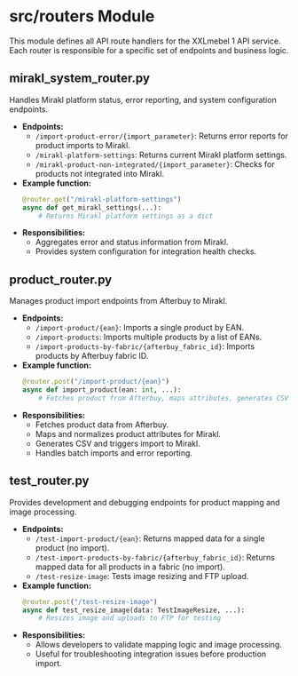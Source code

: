 # src/routers Module

This module defines all API route handlers for the XXLmebel 1 API service. Each router is responsible for a specific set of endpoints and business logic.

## mirakl_system_router.py
Handles Mirakl platform status, error reporting, and system configuration endpoints.
- **Endpoints:**
  - `/import-product-error/{import_parameter}`: Returns error reports for product imports to Mirakl.
  - `/mirakl-platform-settings`: Returns current Mirakl platform settings.
  - `/mirakl-product-non-integrated/{import_parameter}`: Checks for products not integrated into Mirakl.
- **Example function:**
  ```python
  @router.get("/mirakl-platform-settings")
  async def get_mirakl_settings(...):
      # Returns Mirakl platform settings as a dict
  ```
- **Responsibilities:**
  - Aggregates error and status information from Mirakl.
  - Provides system configuration for integration health checks.

## product_router.py
Manages product import endpoints from Afterbuy to Mirakl.
- **Endpoints:**
  - `/import-product/{ean}`: Imports a single product by EAN.
  - `/import-products`: Imports multiple products by a list of EANs.
  - `/import-products-by-fabric/{afterbuy_fabric_id}`: Imports products by Afterbuy fabric ID.
- **Example function:**
  ```python
  @router.post("/import-product/{ean}")
  async def import_product(ean: int, ...):
      # Fetches product from Afterbuy, maps attributes, generates CSV, imports to Mirakl
  ```
- **Responsibilities:**
  - Fetches product data from Afterbuy.
  - Maps and normalizes product attributes for Mirakl.
  - Generates CSV and triggers import to Mirakl.
  - Handles batch imports and error reporting.

## test_router.py
Provides development and debugging endpoints for product mapping and image processing.
- **Endpoints:**
  - `/test-import-product/{ean}`: Returns mapped data for a single product (no import).
  - `/test-import-products-by-fabric/{afterbuy_fabric_id}`: Returns mapped data for all products in a fabric (no import).
  - `/test-resize-image`: Tests image resizing and FTP upload.
- **Example function:**
  ```python
  @router.post("/test-resize-image")
  async def test_resize_image(data: TestImageResize, ...):
      # Resizes image and uploads to FTP for testing
  ```
- **Responsibilities:**
  - Allows developers to validate mapping logic and image processing.
  - Useful for troubleshooting integration issues before production import.